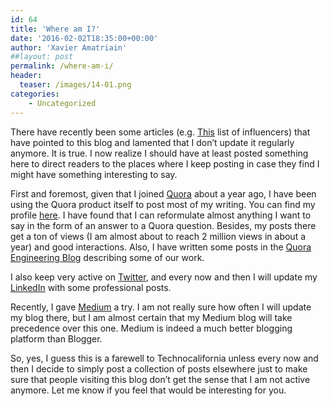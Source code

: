 ```yaml
---
id: 64
title: 'Where am I?'
date: '2016-02-02T18:35:00+00:00'
author: 'Xavier Amatriain'
##layout: post
permalink: /where-am-i/
header:
  teaser: /images/14-01.png
categories:
    - Uncategorized
---
```


There have recently been some articles (e.g. [This](https://www.poweradmin.com/blog/51-devops-influencers-to-start-following-today/) list of influencers) that have pointed to this blog and lamented that I don’t update it regularly anymore. It is true. I now realize I should have at least posted something here to direct readers to the places where I keep posting in case they find I might have something interesting to say.

First and foremost, given that I joined [Quora](http://www.quora.com/) about a year ago, I have been using the Quora product itself to post most of my writing. You can find my profile [here](https://www.quora.com/profile/Xavier-Amatriain). I have found that I can reformulate almost anything I want to say in the form of an answer to a Quora question. Besides, my posts there get a ton of views (I am almost about to reach 2 million views in about a year) and good interactions. Also, I have written some posts in the [Quora Engineering Blog](https://engineering.quora.com/) describing some of our work.

I also keep very active on [Twitter](https://twitter.com/xamat), and every now and then I will update my [LinkedIn](https://www.linkedin.com/in/xamatriain) with some professional posts.

Recently, I gave [Medium](https://medium.com/@xamat) a try. I am not really sure how often I will update my blog there, but I am almost certain that my Medium blog will take precedence over this one. Medium is indeed a much better blogging platform than Blogger.

So, yes, I guess this is a farewell to Technocalifornia unless every now and then I decide to simply post a collection of posts elsewhere just to make sure that people visiting this blog don’t get the sense that I am not active anymore. Let me know if you feel that would be interesting for you.
